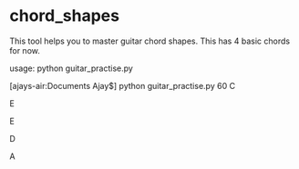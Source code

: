 # chord_shapes
This tool helps you to master guitar chord shapes. This has 4 basic chords for now.

usage: python guitar_practise.py <tempo value>

[ajays-air:Documents Ajay$] python guitar_practise.py  60
C

E

E

D

A
